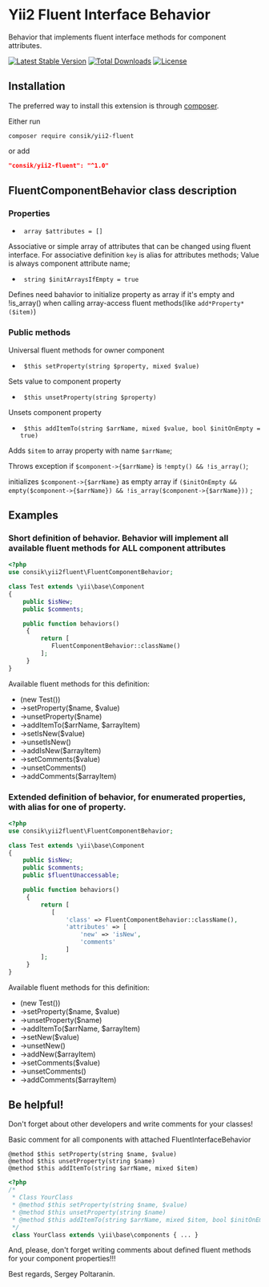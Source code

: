 # Yii2 Fluent Interface Behavior

Behavior that implements fluent interface methods for component attributes.

[![Latest Stable Version](https://poser.pugx.org/consik/yii2-fluent/v/stable)](https://packagist.org/packages/consik/yii2-fluent)
[![Total Downloads](https://poser.pugx.org/consik/yii2-fluent/downloads)](https://packagist.org/packages/consik/yii2-fluent)
[![License](https://poser.pugx.org/consik/yii2-fluent/license)](https://packagist.org/packages/consik/yii2-fluent)

## Installation

The preferred way to install this extension is through [composer](http://getcomposer.org/download/).

Either run

```
composer require consik/yii2-fluent
```

or add

```json
"consik/yii2-fluent": "^1.0"
```

## FluentComponentBehavior class description

### Properties

* ``` array $attributes = []```

Associative or simple array of attributes that can be changed using fluent interface.
For associative definition `key` is alias for attributes methods;
Value is always component attribute name;

* ``` string $initArraysIfEmpty = true```

Defines need bahavior to initialize property as array if it's empty and !is_array() when calling array-access fluent methods(like ```add*Property*($item)```)

### Public methods

Universal fluent methods for owner component

* ``` $this setProperty(string $property, mixed $value)```

Sets value to component property

* ``` $this unsetProperty(string $property)```

Unsets component property

* ``` $this addItemTo(string $arrName, mixed $value, bool $initOnEmpty = true)```

Adds ```$item``` to array property with name ```$arrName```;

Throws exception if ```$component->{$arrName}``` is ```!empty() && !is_array()```;

initializes ```$component->{$arrName}``` as empty array if ```($initOnEmpty && empty($component->{$arrName}) && !is_array($component->{$arrName}))``` ;

## Examples

### Short definition of behavior. Behavior will implement all available fluent methods for ALL component attributes
```php
<?php
use consik\yii2fluent\FluentComponentBehavior;

class Test extends \yii\base\Component
{
    public $isNew;
    public $comments;

    public function behaviors()
     {
         return [
            FluentComponentBehavior::className()
         ];
     }
}
```
Available fluent methods for this definition:
* (new Test())
* ->setProperty($name, $value)
* ->unsetProperty($name)
* ->addItemTo($arrName, $arrayItem)
* ->setIsNew($value)
* ->unsetIsNew()
* ->addIsNew($arrayItem)
* ->setComments($value)
* ->unsetComments()
* ->addComments($arrayItem)

### Extended definition of behavior, for enumerated properties, with alias for one of property.
```php
<?php
use consik\yii2fluent\FluentComponentBehavior;

class Test extends \yii\base\Component
{
    public $isNew;
    public $comments;
    public $fluentUnaccessable;

    public function behaviors()
     {
         return [
            [
                'class' => FluentComponentBehavior::className(),
                'attributes' => [
                    'new' => 'isNew',
                    'comments'
                ]
         ];
     }
}
```
Available fluent methods for this definition:
* (new Test())
* ->setProperty($name, $value)
* ->unsetProperty($name)
* ->addItemTo($arrName, $arrayItem)
* ->setNew($value)
* ->unsetNew()
* ->addNew($arrayItem)
* ->setComments($value)
* ->unsetComments()
* ->addComments($arrayItem)

## Be helpful!

Don't forget about other developers and write comments for your classes!

Basic comment for all components with attached FluentInterfaceBehavior
```
@method $this setProperty(string $name, $value)
@method $this unsetProperty(string $name)
@method $this addItemTo(string $arrName, mixed $item)
```
```php
<?php
/*
 * Class YourClass
 * @method $this setProperty(string $name, $value)
 * @method $this unsetProperty(string $name)
 * @method $this addItemTo(string $arrName, mixed $item, bool $initOnEmpty = true)
 */
 class YourClass extends \yii\base\components { ... }
```

And, please, don't forget writing comments about defined fluent methods for your component properties!!!

Best regards,
Sergey Poltaranin.
